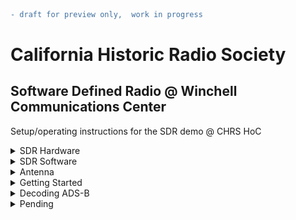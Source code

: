 ```diff
- draft for preview only,  work in progress
```

# California Historic Radio Society #
## Software Defined Radio @ Winchell Communications Center ##

Setup/operating instructions for the SDR demo @ CHRS HoC
<details>
  <summary>SDR Hardware</summary>

  ## Hardware ##

  RSP DUO and ELAD FDM are the two SDR hardware models available at CHRS HoC. 

  RSP Duo

  <img
    src="https://raw.githubusercontent.com/chrs-hoc/chrs-hoc.github.io/main/pic/SDRplay-RSPduo.jpg"
    alt="RSPDUO SDR"
    width="300"
    height="300" 
    style="display: inline-block; margin: 0 auto; vertical-align:middle">

  ELAD

  <img
    src="https://raw.githubusercontent.com/chrs-hoc/chrs-hoc.github.io/main/pic/elad-fdm-s2.jpg"
    alt="ELAD SDR"
    width="300"
    height="300" 
    style="display: inline-block; margin: 0 auto; vertical-align:middle">

</details>

<details>

<summary>SDR Software</summary> 

On the SDR Demo PC, in addition to the OEM software for the aforementioned devices, we also have [HDSDR](https://www.hdsdr.de/) and [SDRConsole](https://www.sdr-radio.com/console) installed.

</details>

<details>
<summary> Antenna </summary>

Discone Antenna for HoC 

<img
  src="https://raw.githubusercontent.com/chrs-hoc/chrs-hoc.github.io/main/pic/Antenna.jpg"
  alt="CHRS SDR Antenna"
  width="300"
  height="300" 
  style="display: inline-block; margin: 0 auto;vertical-align:middle">

</details>

<details>



<summary> Getting Started </summary>

The hardware and software combinations listed below are tested in the HoC setup.

| Hardware      | SDR Software     | Comments      |
| :---          |    :----:        |          ---: |
| RSPDuo        | SDR Uno          | OEM Software  |
| ELAD FDM      | FDM SW2          | OEM Software  |
| RSPDuo        | SDR Console      | Freeware      |
| ELAD          | SDR Console      | Freeware      |
| RSPDuo        | HDSDR            | Freeware      |
| ELAD  FDM     | HDSDR            | Freeware     |  


Unlike the respective OEM software, both HD SDR and SDR Console is configured to work with ELAD **and** RSPDuo.

## Starting the SDR ##

Checklist 
* Ensure both SDRs are powered up via the USB to the host PC
* Verify proper antenna connection to the SDR, as it may vary depending on the band/decoder in use


Easiest option is to type in the SDR software name in the search box next to the Windows start button and select the software of your choice.
## SDR Uno/FDM SW2 - Selecting SDR Hardware ##
For SDR Uno and ELAD FDM, they default to their respective OEM hardware.

## HD SDR - Selecting SDR Hardware ##
For HDSDR, the software will prompt you during start-up  to choose the respective EXT_IO DLL to select SDR Hardware

Select:

extio_elad_fdm_6144k_v3_04.dll -  for ELAD

ExtIO_SDRlay_RSPduo.dll - for RSPDuo

[<img
    src="https://raw.githubusercontent.com/chrs-hoc/chrs-hoc.github.io/main/pic/HDSDR-Select.PNG"
    alt="HD SDR Selection"
    width="70%"
    height="70%">](https://raw.githubusercontent.com/chrs-hoc/chrs-hoc.github.io/main/pic/HDSDR-Select.PNG)

## SDR Console - Selecting SDR Hardware ##

SDR Console provides the SDR selection during start-up on the GUI

[<img
    src="https://raw.githubusercontent.com/chrs-hoc/chrs-hoc.github.io/main/pic/SDRConsole-select.PNG"
    alt="SDR Console Selection"
    width="70%"
    height="70%">](https://raw.githubusercontent.com/chrs-hoc/chrs-hoc.github.io/main/pic/SDRConsole-select.PNG)

Detailed operating manual  for the SDR Software

[SDR Uno](https://www.sdrplay.com/docs/SDRplay_SDRuno_User_Manual.pdf)

[FDM-SW2](https://amd.co.at/anti/afu/FDM_DUO/Manuals/Sw2_user_manual_rev1.01draft.pdf)

[HDSDR](https://www.hdsdr.de/faq.html)

[SDR Console](https://www.sp2put.pl/wp-content/uploads/2017/07/SDR-Console-V2.pdf)

</details>

<details>

<summary> Decoding ADS-B </summary>

### ADS-B ###

Automatic Dependent Surveillance-Broadcast (ADS-B)
 is an advanced surveillance technology that combines an aircraft's positioning source, aircraft avionics, and a ground infrastructure to create an accurate surveillance interface between aircraft and ATC.

 ADS-B Out works by broadcasting information about an aircraft's GPS location, altitude, ground speed and other data to ground stations and other aircraft, once per second. Air traffic controllers and properly equipped aircraft can immediately receive this information.

Reference resources


[Wikipedia](https://en.wikipedia.org/wiki/Automatic_Dependent_Surveillance%E2%80%93Broadcast)

[sigidwiki](https://www.sigidwiki.com/wiki/Automatic_Dependent_Surveillance-Broadcast_(ADS-B))

[FAA](https://www.faa.gov/about/office_org/headquarters_offices/avs/offices/afx/afs/afs400/afs410/ads-b)


## Instructions for decoding ADS-B at HOC ##

ADS-B Decode is configured for RSPDuo. 

Prerequisites
1. Close all SDR Software (SDR Uno or other frontend UI).
2. Ensure the antenna is connected to the 2nd Tuner of the RSP.

<img
  src="https://raw.githubusercontent.com/chrs-hoc/chrs-hoc.github.io/main/pic/ads-b-ant.jpeg"
  alt="ADS-B Antenna connection"
  width="70%"
  height="70%">

## Procedure ##

1. Open the ADS-B folder on the desktop

<img
  src="https://raw.githubusercontent.com/chrs-hoc/chrs-hoc.github.io/main/pic/ADS-B.PNG"
  alt="ADS-B Antenna connection"
  width="70%"
  height="70%">

2. Doubleclick and run the "start8I" shortcut

In a couple of seconds this will bring up a command prompt with the decoded ADS-B Data.
This is due to the fact that the airspace near CHRS is busy since it's close to SFO.

<img
  src="https://raw.githubusercontent.com/chrs-hoc/chrs-hoc.github.io/main/pic/ADSB-1.PNG"
  alt="ADS-B decode"
  width="70%"
  height="70%">

3. Goback to the ADS-B folder on the desktop and start on Virtual Radar.exe
It will bring up the virtual Radar UI

 <img
  src="https://raw.githubusercontent.com/chrs-hoc/chrs-hoc.github.io/main/pic/ADSB-2.PNG"
  alt="Virtual Radar"
  width="70%"
  height="70%">

4. Click on the blue hyperlink on the Virtual Radar UI (http://127.0.0.1:8001/VirtualRadar)

That will bring up the webpage with the ADS-B data plotted the map

 <img
  src="https://raw.githubusercontent.com/chrs-hoc/chrs-hoc.github.io/main/pic/ADSB-3.PNG"
  alt="Virtual Radar"
  width="70%"
  height="70%">


</details>


<details>
<summary>Pending</summary>

### SDR Play specific plug-ins 
* FRAN 


### Receving audio signals

* AM Broadcast

  - Using RSP DUO
  - Using ELAD

* FM Broadcast


* Weather broadcast 

* SSB 


* WWV


* ATC 

### Decoding data - audio encoded
#### Basics 
Explanation of basic decoding with virtual audio patch


* CW

* FT8

* WSPR

* ACARS

* ADS-B

* APRS 

* AIS 

* Weather Fax

* ISM/ Utility meter Standard Consumption Message (SCM) 

* Trunked Radio/Digital Audio

* ATCS (TBD) 
</details>
